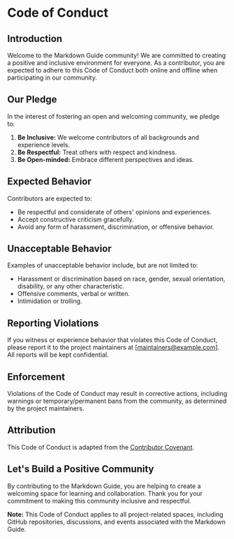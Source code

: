 # Code of Conduct

## Introduction

Welcome to the Markdown Guide community! We are committed to creating a positive and inclusive environment for everyone. As a contributor, you are expected to adhere to this Code of Conduct both online and offline when participating in our community.

## Our Pledge

In the interest of fostering an open and welcoming community, we pledge to:

1. **Be Inclusive:** We welcome contributors of all backgrounds and experience levels.
2. **Be Respectful:** Treat others with respect and kindness.
3. **Be Open-minded:** Embrace different perspectives and ideas.

## Expected Behavior

Contributors are expected to:

- Be respectful and considerate of others' opinions and experiences.
- Accept constructive criticism gracefully.
- Avoid any form of harassment, discrimination, or offensive behavior.

## Unacceptable Behavior

Examples of unacceptable behavior include, but are not limited to:

- Harassment or discrimination based on race, gender, sexual orientation, disability, or any other characteristic.
- Offensive comments, verbal or written.
- Intimidation or trolling.

## Reporting Violations

If you witness or experience behavior that violates this Code of Conduct, please report it to the project maintainers at [maintainers@example.com]. All reports will be kept confidential.

## Enforcement

Violations of the Code of Conduct may result in corrective actions, including warnings or temporary/permanent bans from the community, as determined by the project maintainers.

## Attribution

This Code of Conduct is adapted from the [Contributor Covenant](https://www.contributor-covenant.org/version/2/0/code_of_conduct.html).

## Let's Build a Positive Community

By contributing to the Markdown Guide, you are helping to create a welcoming space for learning and collaboration. Thank you for your commitment to making this community inclusive and respectful.

**Note:** This Code of Conduct applies to all project-related spaces, including GitHub repositories, discussions, and events associated with the Markdown Guide.

